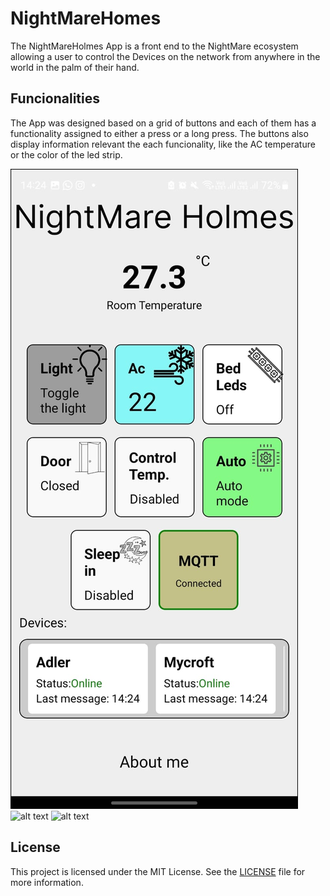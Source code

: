 # NightMareHomes

The NightMareHolmes App is a front end to the NightMare ecosystem allowing a user to control the Devices on the network from anywhere in the world in the palm of their hand.

## Funcionalities
The App was designed based on a grid of buttons and each of them has a functionality assigned to either a press or a long press. The buttons also display information relevant the each funcionality, like the AC temperature or the color of the led strip. 

![Page](https://github.com/vtmattedi/NightMareHomes/blob/master/Images/example.jpeg)
![alt text](http://url/to/img.png)
![alt text](http://url/to/img.png)

## License

This project is licensed under the MIT License. See the [LICENSE](LICENSE) file for more information.

